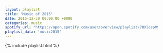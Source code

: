 ```yaml
---
layout: playlist
title: "Music of 2015"
date: 2015-12-30 00:00:00 +0000
categories: music
spotify_url: "https://open.spotify.com/user/overview/playlist/78XlcepV9Payk3BOYZQ4SB"
playlist_data: 'music2015'
---
```


{% include playlist.html %}
